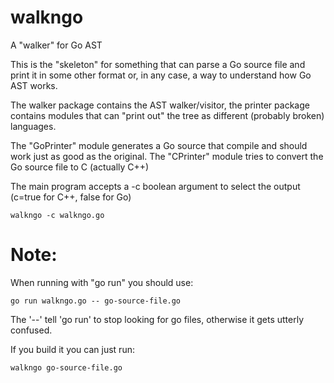 walkngo
=======

A "walker" for Go AST

This is the "skeleton" for something that can parse a Go source file and print it in some other format or, in any case, a way to understand how Go AST works.

The walker package contains the AST walker/visitor, the printer package contains modules that can "print out" the tree as different (probably broken) languages.

The "GoPrinter" module generates a Go source that compile and should work just as good as the original. The "CPrinter" module tries to convert the Go source file to C (actually C++)

The main program accepts a -c boolean argument to select the output (c=true for C++, false for Go)

    walkngo -c walkngo.go

Note:
=====

When running with "go run" you should use:

    go run walkngo.go -- go-source-file.go
    
The '--' tell 'go run' to stop looking for go files, otherwise it gets utterly confused.

If you build it you can just run:

    walkngo go-source-file.go

